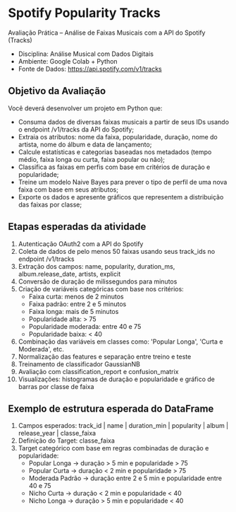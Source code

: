 # Spotify Popularity Tracks
Avaliação Prática – Análise de Faixas Musicais com a API do Spotify (Tracks)

- Disciplina: Análise Musical com Dados Digitais
- Ambiente: Google Colab + Python
- Fonte de Dados: https://api.spotify.com/v1/tracks

## Objetivo da Avaliação 
Você deverá desenvolver um projeto em Python que:
- Consuma dados de diversas faixas musicais a partir de seus IDs usando o endpoint /v1/tracks da API do Spotify;
- Extraia os atributos: nome da faixa, popularidade, duração, nome do artista, nome do álbum e data de lançamento;
- Calcule estatísticas e categorias baseadas nos metadados (tempo médio, faixa longa ou curta, faixa popular ou não);
- Classifica as faixas em perfis com base em critérios de duração e popularidade;
- Treine um modelo Naive Bayes para prever o tipo de perfil de uma nova faixa com base em seus atributos;
- Exporte os dados e apresente gráficos que representem a distribuição das faixas por classe;

## Etapas esperadas da atividade 
1. Autenticação OAuth2 com a API do Spotify 
2. Coleta de dados de pelo menos 50 faixas usando seus track_ids no endpoint /v1/tracks 
3. Extração dos campos: name, popularity, duration_ms, album.release_date, artists, explicit 
4. Conversão de duração de milissegundos para minutos 
5. Criação de variáveis categóricas com base nos critérios: 
   - Faixa curta: menos de 2 minutos
   - Faixa padrão: entre 2 e 5 minutos
   - Faixa longa: mais de 5 minutos
   - Popularidade alta: > 75
   - Popularidade moderada: entre 40 e 75
   - Popularidade baixa: < 40
6. Combinação das variáveis em classes como: 'Popular Longa', 'Curta e Moderada', etc. 
7. Normalização das features e separação entre treino e teste 
8. Treinamento de classificador GaussianNB 
9. Avaliação com classification_report e confusion_matrix 
10. Visualizações: histogramas de duração e popularidade e gráfico de barras por classe de faixa

## Exemplo de estrutura esperada do DataFrame 
1. Campos esperados: track_id | name | duration_min | popularity | album | release_year | classe_faixa
2. Definição do Target: classe_faixa
3. Target categórico com base em regras combinadas de duração e popularidade: 
   - Popular Longa → duração > 5 min e popularidade > 75 
   - Popular Curta → duração < 2 min e popularidade > 75 
   - Moderada Padrão → duração entre 2 e 5 min e popularidade entre 40 e 75 
   - Nicho Curta → duração < 2 min e popularidade < 40 
   - Nicho Longa → duração > 5 min e popularidade < 40
